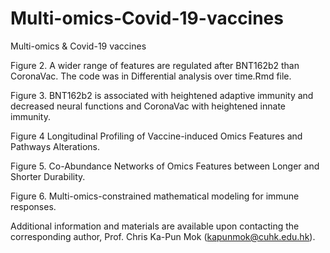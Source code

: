 # Multi-omics-Covid-19-vaccines
Multi-omics &amp; Covid-19 vaccines

Figure 2. A wider range of features are regulated after BNT162b2 than CoronaVac.  The code was in Differential analysis over time.Rmd file.

Figure 3. BNT162b2 is associated with heightened adaptive immunity and decreased neural functions and CoronaVac with heightened innate immunity. 

Figure 4 Longitudinal Profiling of Vaccine-induced Omics Features and Pathways Alterations.

Figure 5. Co-Abundance Networks of Omics Features between Longer and Shorter Durability.

Figure 6. Multi-omics-constrained mathematical modeling for immune responses. 

Additional information and materials are available upon contacting the corresponding author, Prof. Chris Ka-Pun Mok (kapunmok@cuhk.edu.hk).

